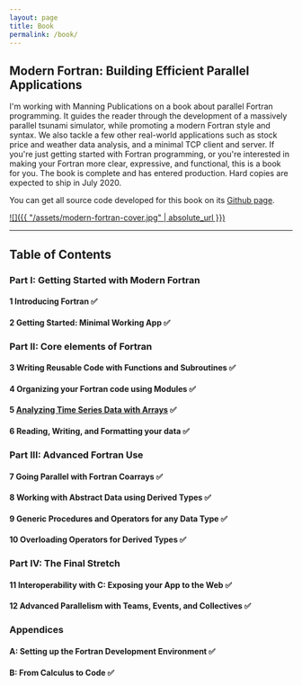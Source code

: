 ```yaml
---
layout: page
title: Book
permalink: /book/
---
```


## Modern Fortran: Building Efficient Parallel Applications

I'm working with Manning Publications on a book about parallel Fortran 
programming. It guides the reader through the development of a massively
parallel tsunami simulator, while promoting a modern Fortran style and syntax.
We also tackle a few other real-world applications such as stock price and 
weather data analysis, and a minimal TCP client and server. 
If you're just getting started with Fortran programming, or you're interested
in making your Fortran more clear, expressive, and functional, this is a book for you.
The book is complete and has entered production. 
Hard copies are expected to ship in July 2020.

You can get all source code developed for this book on its
[Github page](https://github.com/modern-fortran).

[![]({{ "/assets/modern-fortran-cover.jpg" | absolute_url }})](https://www.manning.com/books/modern-fortran?a_aid=modernfortran&a_bid=2dc4d442)

----

## Table of Contents

### **Part I: Getting Started with Modern Fortran**
#### 1 Introducing Fortran &#x2705;
#### 2 Getting Started: Minimal Working App &#x2705;
### **Part II: Core elements of Fortran**
#### 3 Writing Reusable Code with Functions and Subroutines &#x2705;
#### 4 Organizing your Fortran code using Modules &#x2705;
#### 5 [Analyzing Time Series Data with Arrays](https://milancurcic.com/2018/11/06/analyzing-stock-price-time-series-with-modern-fortran-part1.html) &#x2705;
#### 6 Reading, Writing, and Formatting your data &#x2705;
### **Part III: Advanced Fortran Use**
#### 7 Going Parallel with Fortran Coarrays &#x2705;
#### 8 Working with Abstract Data using Derived Types &#x2705;
#### 9 Generic Procedures and Operators for any Data Type &#x2705;
#### 10 Overloading Operators for Derived Types &#x2705;
### **Part IV: The Final Stretch**
#### 11 Interoperability with C: Exposing your App to the Web &#x2705;
#### 12 Advanced Parallelism with Teams, Events, and Collectives &#x2705;
### **Appendices**
#### A: Setting up the Fortran Development Environment &#x2705;
#### B: From Calculus to Code &#x2705;

